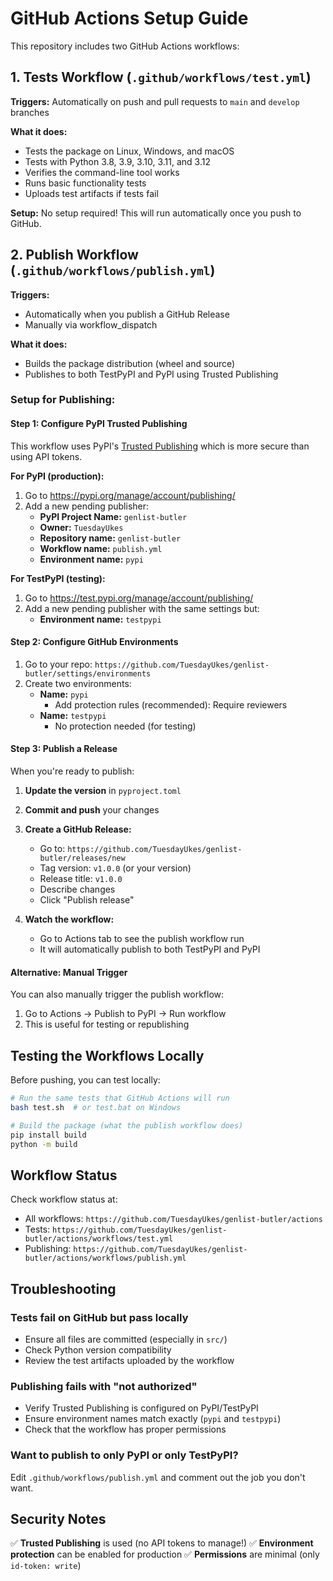 # GitHub Actions Setup Guide

This repository includes two GitHub Actions workflows:

## 1. Tests Workflow (`.github/workflows/test.yml`)

**Triggers:** Automatically on push and pull requests to `main` and `develop` branches

**What it does:**
- Tests the package on Linux, Windows, and macOS
- Tests with Python 3.8, 3.9, 3.10, 3.11, and 3.12
- Verifies the command-line tool works
- Runs basic functionality tests
- Uploads test artifacts if tests fail

**Setup:** No setup required! This will run automatically once you push to GitHub.

## 2. Publish Workflow (`.github/workflows/publish.yml`)

**Triggers:** 
- Automatically when you publish a GitHub Release
- Manually via workflow_dispatch

**What it does:**
- Builds the package distribution (wheel and source)
- Publishes to both TestPyPI and PyPI using Trusted Publishing

### Setup for Publishing:

#### Step 1: Configure PyPI Trusted Publishing

This workflow uses PyPI's [Trusted Publishing](https://docs.pypi.org/trusted-publishers/) which is more secure than using API tokens.

**For PyPI (production):**
1. Go to https://pypi.org/manage/account/publishing/
2. Add a new pending publisher:
   - **PyPI Project Name:** `genlist-butler`
   - **Owner:** `TuesdayUkes`
   - **Repository name:** `genlist-butler`
   - **Workflow name:** `publish.yml`
   - **Environment name:** `pypi`

**For TestPyPI (testing):**
1. Go to https://test.pypi.org/manage/account/publishing/
2. Add a new pending publisher with the same settings but:
   - **Environment name:** `testpypi`

#### Step 2: Configure GitHub Environments

1. Go to your repo: `https://github.com/TuesdayUkes/genlist-butler/settings/environments`
2. Create two environments:
   - **Name:** `pypi`
     - Add protection rules (recommended): Require reviewers
   - **Name:** `testpypi`
     - No protection needed (for testing)

#### Step 3: Publish a Release

When you're ready to publish:

1. **Update the version** in `pyproject.toml`
2. **Commit and push** your changes
3. **Create a GitHub Release:**
   - Go to: `https://github.com/TuesdayUkes/genlist-butler/releases/new`
   - Tag version: `v1.0.0` (or your version)
   - Release title: `v1.0.0`
   - Describe changes
   - Click "Publish release"

4. **Watch the workflow:**
   - Go to Actions tab to see the publish workflow run
   - It will automatically publish to both TestPyPI and PyPI

#### Alternative: Manual Trigger

You can also manually trigger the publish workflow:
1. Go to Actions → Publish to PyPI → Run workflow
2. This is useful for testing or republishing

## Testing the Workflows Locally

Before pushing, you can test locally:

```bash
# Run the same tests that GitHub Actions will run
bash test.sh  # or test.bat on Windows

# Build the package (what the publish workflow does)
pip install build
python -m build
```

## Workflow Status

Check workflow status at:
- All workflows: `https://github.com/TuesdayUkes/genlist-butler/actions`
- Tests: `https://github.com/TuesdayUkes/genlist-butler/actions/workflows/test.yml`
- Publishing: `https://github.com/TuesdayUkes/genlist-butler/actions/workflows/publish.yml`

## Troubleshooting

### Tests fail on GitHub but pass locally
- Ensure all files are committed (especially in `src/`)
- Check Python version compatibility
- Review the test artifacts uploaded by the workflow

### Publishing fails with "not authorized"
- Verify Trusted Publishing is configured on PyPI/TestPyPI
- Ensure environment names match exactly (`pypi` and `testpypi`)
- Check that the workflow has proper permissions

### Want to publish to only PyPI or only TestPyPI?
Edit `.github/workflows/publish.yml` and comment out the job you don't want.

## Security Notes

✅ **Trusted Publishing** is used (no API tokens to manage!)
✅ **Environment protection** can be enabled for production
✅ **Permissions** are minimal (only `id-token: write`)
